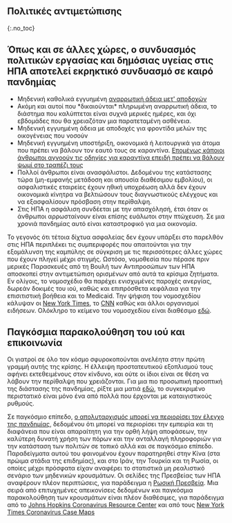 ## Πολιτικές αντιμετώπισης

{:.no_toc}
## Όπως και σε άλλες χώρες, ο συνδυασμός πολιτικών εργασίας και δημόσιας υγείας στις ΗΠΑ αποτελεί εκρηκτικό συνδυασμό σε καιρό πανδημίας

-   Μηδενική καθολικά εγγυημένη [αναρρωτική άδεια μετ' αποδοχών](https://www.worldpolicycenter.org/policies/for-how-long-are-workers-guaranteed-paid-sick-leave)
-   Ακόμη και αυτοί που \*δικαιούνται\* πληρωμένη αναρρωτική άδεια, το διάστημα που καλύπτεται είναι συχνά μερικές ημέρες, και όχι εβδομάδες που θα χρειαζόταν μια παρατεταμένη ασθένεια.
-   Μηδενική εγγυημένη άδεια με αποδοχές για φροντίδα μελών της οικογένειας που νοσούν
-   Μηδενική εγγυημένη υποστήριξη, οικονομικά ή λειτουργικά για άτομα που πρέπει να βάλουν τον εαυτό τους σε καραντίνα. [Επομένως κάποιοι άνθρωποι αγνοούν τις οδηγίες για καραντίνα επειδή πρέπει να βάλουν ψωμί στο τραπέζι τους](https://twitter.com/abcnews/status/1236462655012917249)
-   Πολλοί άνθρωποι είναι ανασφάλιστοι. Δεδομένου της κατάστασης τώρα (μη-εμφανής μετάδοση και απουσία διαθέσιμου εμβολίου), οι ασφαλιστικές εταιρείες έχουν ηθική υποχρέωση αλλά δεν έχουν οικονομικά κίνητρα να βελτιώσουν τους διαγνωστικούς ελέγχους και να εξασφαλίσουν πρόσβαση στην περίθαλψη.
-   Στις ΗΠΑ η ασφάλιση συνδέεται με την απασχόλησή, έτσι όταν οι άνθρωποι αρρωσταίνουν είναι επίσης ευάλωτοι στην πτώχευση. Σε μια χρονιά πανδημίας αυτό είναι καταστροφικό για μια οικονομία.

Το γεγονός ότι τέτοια δίχτυα ασφαλείας δεν έχουν υπάρξει στο παρελθόν στις ΗΠΑ περιπλέκει τις συμπεριφορές που απαιτούνται για την εξομάλυνση της καμπύλης σε σύγκριση με τις περισσότερες άλλες χώρες που έχουν πληγεί μέχρι στιγμής. Ωστόσο, νομοθεσία που πέρασε πριν μερικές Παρασκευές από τη Βουλή των Αντιπροσώπων των ΗΠΑ αποσκοπεί στην αντιμετώπιση ορισμένων από αυτά τα κρίσιμα ζητήματα. Εν ολίγοις, το νομοσχέδιο θα παρέχει ενισχυμένες παροχές ανεργίας, δωρεάν δοκιμές του ιού, καθώς και επιπρόσθετα κεφάλαια για την επισιτιστική βοήθεια και το Medicaid. Την ψήφιση του νομοσχεδίου κάλυψαν οι [New York Times](https://www.nytimes.com/2020/03/13/us/politics/trump-coronavirus-relief-congress.html), το [CNN](https://www.cnn.com/2020/03/13/politics/coronavirus-relief-congress/index.html) καθώς και άλλοι οργανισμοί ειδήσεων. Ολόκληρο το κείμενο του νομοσχεδίου είναι διαθέσιμο [εδώ](https://www.cnn.com/2020/03/13/politics/read-bill-text-families-first-coronavirus-response-act/index.html).

## Παγκόσμια παρακολούθηση του ιού και επικοινωνία

Οι γιατροί σε όλο τον κόσμο σφυροκοπούνται ανελέητα στην πρώτη γραμμή αυτής της κρίσης. Η έλλειψη προστατευτικού εξοπλισμού τους αφήνει εκτεθειμένους στον κίνδυνο, και ούτε οι ίδιοι είναι σε θέση να λάβουν την περίθαλψη που χρειάζονται. Για μια πιο προσωπική προοπτική της διάστασης της πανδημίας, ρίξτε μια ματιά [εδώ](https://twitter.com/stuff_so/status/1236467114933813248), το συγκεκριμένο περιστατικό είναι μόνο ένα από πολλά που έρχονται με καταιγιστικούς ρυθμούς.

Σε παγκόσμιο επίπεδο, [ο απολυταρχισμός μπορεί να περιορίσει τον έλεγχο της πανδημίας](https://www.theatlantic.com/technology/archive/2020/02/coronavirus-and-blindness-authoritarianism/606922/), δεδομένου ότι μπορεί να περιορίσει την εμπειρία και τη διαφάνεια που είναι απαραίτητη για την ορθή λήψη αποφάσεων, την καλύτερη δυνατή χρήση των πόρων και την ανταλλαγή πληροφοριών για την κατάσταση των πολιτών σε τοπικό αλλά και σε παγκόσμιο επίπεδο. Παραδείγματα αυτού του φαινομένου έχουν παρατηρηθεί στην Κίνα (στα πρώιμα στάδια της επιδημίας), και στο Ιράν, την Τουρκία και τη Ρωσία, οι οποίες μέχρι πρόσφατα είχαν αναφέρει το στατιστικά μη ρεαλιστικό σενάριο των μηδενικών κρουσμάτων. Οι σελίδες της Πρεσβείας των ΗΠΑ αναφέρουν πλέον περιπτώσεις, για παράδειγμα η [Ρωσική Πρεσβεία](https://ru.usembassy.gov/covid-19-information/). Μια σειρά από επιτυχημένες απεικονίσεις δεδομένων και παγκόσμια παρακολούθηση των κρουσμάτων είναι πλέον διαθέσιμες, για παράδειγμα από το [Johns Hopkins Coronavirus Resource Center](https://coronavirus.jhu.edu/map.html) και από τους [New York Times Coronavirus Case Maps](https://www.nytimes.com/interactive/2020/world/coronavirus-maps.html)
